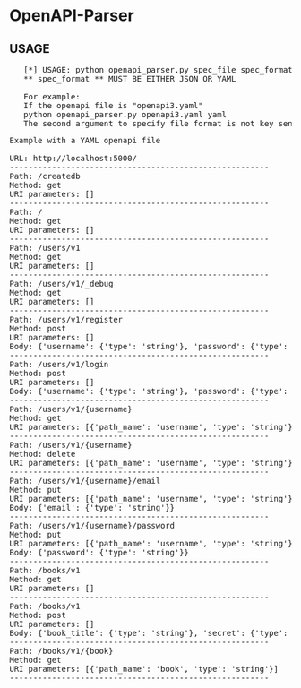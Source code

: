 # OpenAPI-Parser

## USAGE
<pre>
   [*] USAGE: python openapi_parser.py spec_file spec_format
   ** spec_format ** MUST BE EITHER JSON OR YAML
   
   For example:
   If the openapi file is "openapi3.yaml"
   python openapi_parser.py openapi3.yaml yaml
   The second argument to specify file format is not key sensitive, so it could also be writen as YAML or Yaml
</pre>
<pre>
Example with a YAML openapi file

URL: http://localhost:5000/
-------------------------------------------------------
Path: /createdb
Method: get
URI parameters: []
-------------------------------------------------------
Path: /
Method: get
URI parameters: []
-------------------------------------------------------
Path: /users/v1
Method: get
URI parameters: []
-------------------------------------------------------
Path: /users/v1/_debug
Method: get
URI parameters: []
-------------------------------------------------------
Path: /users/v1/register
Method: post
URI parameters: []
Body: {'username': {'type': 'string'}, 'password': {'type': 'string'}, 'email': {'type': 'string'}}
-------------------------------------------------------
Path: /users/v1/login
Method: post
URI parameters: []
Body: {'username': {'type': 'string'}, 'password': {'type': 'string'}}
-------------------------------------------------------
Path: /users/v1/{username}
Method: get
URI parameters: [{'path_name': 'username', 'type': 'string'}]
-------------------------------------------------------
Path: /users/v1/{username}
Method: delete
URI parameters: [{'path_name': 'username', 'type': 'string'}]
-------------------------------------------------------
Path: /users/v1/{username}/email
Method: put
URI parameters: [{'path_name': 'username', 'type': 'string'}]
Body: {'email': {'type': 'string'}}
-------------------------------------------------------
Path: /users/v1/{username}/password
Method: put
URI parameters: [{'path_name': 'username', 'type': 'string'}]
Body: {'password': {'type': 'string'}}
-------------------------------------------------------
Path: /books/v1
Method: get
URI parameters: []
-------------------------------------------------------
Path: /books/v1
Method: post
URI parameters: []
Body: {'book_title': {'type': 'string'}, 'secret': {'type': 'string'}}
-------------------------------------------------------
Path: /books/v1/{book}
Method: get
URI parameters: [{'path_name': 'book', 'type': 'string'}]
-------------------------------------------------------
</pre>

